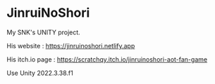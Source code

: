 # JinruiNoShori
My SNK's UNITY project.

His website : https://jinruinoshori.netlify.app

His itch.io page : https://scratchqy.itch.io/jinruinoshori-aot-fan-game

Use Unity 2022.3.38.f1
